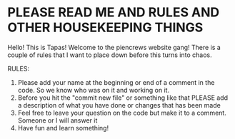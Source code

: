 # PLEASE READ ME AND RULES AND OTHER HOUSEKEEPING THINGS


Hello! This is Tapas! Welcome to the piencrews website gang! There is a couple of rules that I want to place down before
this turns into chaos.

RULES:

1. Please add your name at the beginning or end of a comment in the code. So we know who was on it and working on it.
2. Before you hit the "commit new file" or something like that PLEASE add a description of what you have done or changes
that has been made
3. Feel free to leave your question on the code but make it to a comment. Someone or I will answer it
4. Have fun and learn something!
